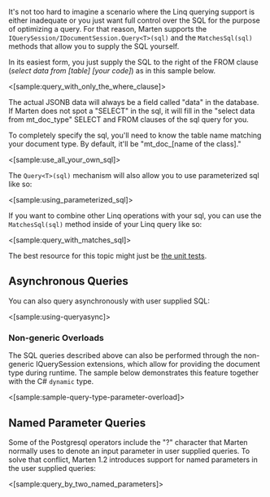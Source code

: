 <!--Title:Querying with Postgresql SQL-->
<!--Url:sql-->

It's not too hard to imagine a scenario where the Linq querying support is either inadequate or you just want full control over the SQL for the purpose of optimizing a query. For that reason, Marten supports the `IQuerySession/IDocumentSession.Query<T>(sql)` and the `MatchesSql(sql)` methods that allow you to supply the SQL yourself.

In its easiest form, you just supply the SQL to the right of the FROM clause (_select data from [table] [your code]_) as in this sample below.

<[sample:query_with_only_the_where_clause]>

The actual JSONB data will always be a field called "data" in the database. If Marten does not spot a "SELECT" in the sql, it will fill in the "select data from mt_doc_type" SELECT and FROM clauses of the sql query for you.

To completely specify the sql, you'll need to know the table name matching your document type. By default, it'll be "mt_doc_[name of the class]."

<[sample:use_all_your_own_sql]>

The `Query<T>(sql)` mechanism will also allow you to use parameterized sql like so:

<[sample:using_parameterized_sql]>

If you want to combine other Linq operations with your sql, you can use the `MatchesSql(sql)` method inside of your Linq query like so:

<[sample:query_with_matches_sql]>

The best resource for this topic might just be [the unit tests](https://github.com/JasperFx/Marten/blob/master/src/Marten.Testing/query_by_sql_where_clause_Tests.cs).

## Asynchronous Queries

You can also query asynchronously with user supplied SQL:

<[sample:using-queryasync]>

### Non-generic Overloads

The SQL queries described above can also be performed through the non-generic IQuerySession extensions, which allow for providing the document type during runtime. The sample below demonstrates this feature together with the C# `dynamic` type.

<[sample:sample-query-type-parameter-overload]>

## Named Parameter Queries

Some of the Postgresql operators include the "?" character that Marten normally uses to denote an input parameter in user supplied queries. 
To solve that conflict, Marten 1.2 introduces support for named parameters in the user supplied queries:

<[sample:query_by_two_named_parameters]>